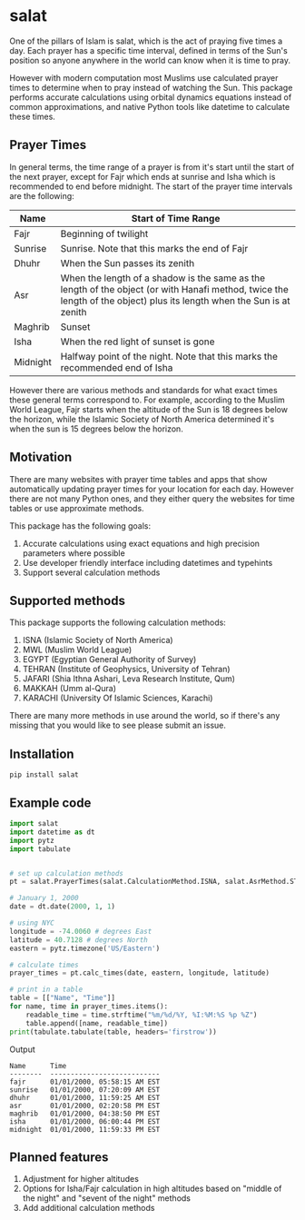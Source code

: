 # salat

One of the pillars of Islam is salat, which is the act of praying five times a day. Each prayer has a specific time interval, defined in terms of the Sun's position so anyone anywhere in the world can know when it is time to pray.

However with modern computation most Muslims use calculated prayer times to determine when to pray instead of watching the Sun. This package performs accurate calculations using orbital dynamics equations instead of common approximations, and native Python tools like datetime to calculate these times.

## Prayer Times

In general terms, the time range of a prayer is from it's start until the start of the next prayer, except for Fajr which ends at sunrise and Isha which is recommended to end before midnight. The start of the prayer time intervals are the following:

| Name | Start of Time Range |
|------|------------|
| Fajr | Beginning of twilight |
| Sunrise | Sunrise. Note that this marks the end of Fajr |
| Dhuhr | When the Sun passes its zenith |
| Asr | When the length of a shadow is the same as the length of the object (or with Hanafi method, twice the length of the object) plus its length when the Sun is at zenith |
| Maghrib | Sunset |
| Isha | When the red light of sunset is gone |
| Midnight | Halfway point of the night. Note that this marks the recommended end of Isha |

However there are various methods and standards for what exact times these general terms correspond to. For example, according to the Muslim World League, Fajr starts when the altitude of the Sun is 18 degrees below the horizon, while the Islamic Society of North America determined it's when the sun is 15 degrees below the horizon.

## Motivation

There are many websites with prayer time tables and apps that show automatically updating prayer times for your location for each day. However there are not many Python ones, and they either query the websites for time tables or use approximate methods.

This package has the following goals:
1. Accurate calculations using exact equations and high precision parameters where possible
2. Use developer friendly interface including datetimes and typehints
3. Support several calculation methods

## Supported methods
This package supports the following calculation methods:
1. ISNA (Islamic Society of North America)
2. MWL (Muslim World League)
3. EGYPT (Egyptian General Authority of Survey)
4. TEHRAN (Institute of Geophysics, University of Tehran)
5. JAFARI (Shia Ithna Ashari, Leva Research Institute, Qum)
6. MAKKAH (Umm al-Qura)
7. KARACHI (University Of Islamic Sciences, Karachi)

There are many more methods in use around the world, so if there's any missing that you would like to see please submit an issue.

## Installation
```shell
pip install salat
```

## Example code

```python
import salat
import datetime as dt
import pytz
import tabulate


# set up calculation methods
pt = salat.PrayerTimes(salat.CalculationMethod.ISNA, salat.AsrMethod.STANDARD)

# January 1, 2000
date = dt.date(2000, 1, 1)

# using NYC
longitude = -74.0060 # degrees East
latitude = 40.7128 # degrees North
eastern = pytz.timezone('US/Eastern')

# calculate times
prayer_times = pt.calc_times(date, eastern, longitude, latitude)

# print in a table
table = [["Name", "Time"]]
for name, time in prayer_times.items():
    readable_time = time.strftime("%m/%d/%Y, %I:%M:%S %p %Z")
    table.append([name, readable_time])
print(tabulate.tabulate(table, headers='firstrow'))
```

Output
```
Name      Time
--------  ---------------------------
fajr      01/01/2000, 05:58:15 AM EST
sunrise   01/01/2000, 07:20:09 AM EST
dhuhr     01/01/2000, 11:59:25 AM EST
asr       01/01/2000, 02:20:58 PM EST
maghrib   01/01/2000, 04:38:50 PM EST
isha      01/01/2000, 06:00:44 PM EST
midnight  01/01/2000, 11:59:33 PM EST
```

## Planned features
1. Adjustment for higher altitudes
2. Options for Isha/Fajr calculation in high altitudes based on "middle of the night" and "sevent of the night" methods
3. Add additional calculation methods
